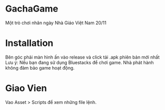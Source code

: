 # GachaGame
Một trò chơi nhân ngày Nhà Giáo Việt Nam 20/11

# Installation
Bên góc phải màn hình ấn vào release và click tải .apk phiên bản mới nhất
Lưu ý: Nếu bạn đang sử dụng Bluestacks để chơi game. Nhà phát hành không đảm bảo game hoạt động.

# Giao Vien
Vao Asset > Scripts để xem những file lệnh.

